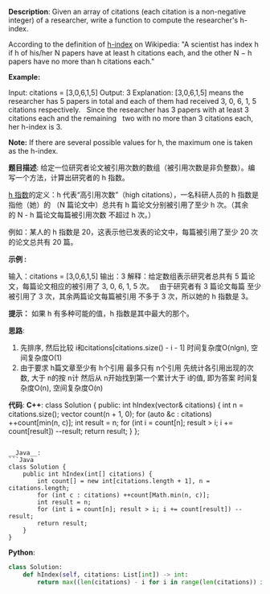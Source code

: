 __Description__:
Given an array of citations (each citation is a non-negative integer) of a researcher, write a function to compute the researcher's h-index.

According to the definition of [h-index](https://en.wikipedia.org/wiki/H-index) on Wikipedia: "A scientist has index h if h of his/her N papers have at least h citations each, and the other N − h papers have no more than h citations each."

__Example:__

Input: citations = [3,0,6,1,5]
Output: 3 
Explanation: [3,0,6,1,5] means the researcher has 5 papers in total and each of them had 
             received 3, 0, 6, 1, 5 citations respectively. 
             Since the researcher has 3 papers with at least 3 citations each and the remaining 
             two with no more than 3 citations each, her h-index is 3.

__Note:__
If there are several possible values for h, the maximum one is taken as the h-index.

__题目描述__:
给定一位研究者论文被引用次数的数组（被引用次数是非负整数）。编写一个方法，计算出研究者的 h 指数。

[h 指数](https://baike.baidu.com/item/h-index/3991452?fr=aladdin)的定义：h 代表“高引用次数”（high citations），一名科研人员的 h 指数是指他（她）的 （N 篇论文中）总共有 h 篇论文分别被引用了至少 h 次。（其余的 N - h 篇论文每篇被引用次数 不超过 h 次。）

例如：某人的 h 指数是 20，这表示他已发表的论文中，每篇被引用了至少 20 次的论文总共有 20 篇。

__示例 :__

输入：citations = [3,0,6,1,5]
输出：3 
解释：给定数组表示研究者总共有 5 篇论文，每篇论文相应的被引用了 3, 0, 6, 1, 5 次。
     由于研究者有 3 篇论文每篇 至少 被引用了 3 次，其余两篇论文每篇被引用 不多于 3 次，所以她的 h 指数是 3。

__提示：__
如果 h 有多种可能的值，h 指数是其中最大的那个。

__思路__:
1. 先排序, 然后比较 i和citations[citations.size() - i - 1]
时间复杂度O(nlgn), 空间复杂度O(1)
2. 由于要求 h篇文章至少有 h个引用
最多只有 n个引用
先统计各引用出现的次数, 大于 n的按 n计
然后从 n开始找到第一个累计大于 i的值, 即为答案
时间复杂度O(n), 空间复杂度O(n)

__代码__:
__C++__:
class Solution 
{
public:
    int hIndex(vector<int>& citations) 
    {
        int n = citations.size();
        vector<int> count(n + 1, 0);
        for (auto &c : citations) ++count[min(n, c)];
        int result = n;
        for (int i = count[n]; result > i; i += count[result]) --result;
        return result;
    }
};
```

__Java__:
```Java
class Solution {
    public int hIndex(int[] citations) {
        int count[] = new int[citations.length + 1], n = citations.length;
        for (int c : citations) ++count[Math.min(n, c)];
        int result = n;
        for (int i = count[n]; result > i; i += count[result]) --result;
        return result;
    }
}
```

__Python__:
```Python
class Solution:
    def hIndex(self, citations: List[int]) -> int:
        return max((len(citations) - i for i in range(len(citations)) if sorted(citations)[i] >= len(citations) - i), default=0)
```